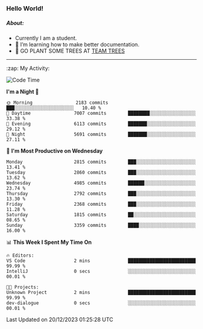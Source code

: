 ### Hello World!

##### About:
- Currently I am a student.
- 🌱 I’m learning how to make better documentation.
- 🌱 GO PLANT SOME TREES AT [TEAM TREES](https://teamtrees.org/)

---
  <summary>:zap: My Activity:</summary>
  
<!--START_SECTION:waka-->
![Code Time](http://img.shields.io/badge/Code%20Time-1%2C267%20hrs%2050%20mins-blue)

**I'm a Night 🦉** 

```text
🌞 Morning                2183 commits        ███░░░░░░░░░░░░░░░░░░░░░░   10.40 % 
🌆 Daytime                7007 commits        ████████░░░░░░░░░░░░░░░░░   33.38 % 
🌃 Evening                6113 commits        ███████░░░░░░░░░░░░░░░░░░   29.12 % 
🌙 Night                  5691 commits        ███████░░░░░░░░░░░░░░░░░░   27.11 % 
```
📅 **I'm Most Productive on Wednesday** 

```text
Monday                   2815 commits        ███░░░░░░░░░░░░░░░░░░░░░░   13.41 % 
Tuesday                  2860 commits        ███░░░░░░░░░░░░░░░░░░░░░░   13.62 % 
Wednesday                4985 commits        ██████░░░░░░░░░░░░░░░░░░░   23.74 % 
Thursday                 2792 commits        ███░░░░░░░░░░░░░░░░░░░░░░   13.30 % 
Friday                   2368 commits        ███░░░░░░░░░░░░░░░░░░░░░░   11.28 % 
Saturday                 1815 commits        ██░░░░░░░░░░░░░░░░░░░░░░░   08.65 % 
Sunday                   3359 commits        ████░░░░░░░░░░░░░░░░░░░░░   16.00 % 
```


📊 **This Week I Spent My Time On** 

```text
🔥 Editors: 
VS Code                  2 mins              █████████████████████████   99.99 % 
IntelliJ                 0 secs              ░░░░░░░░░░░░░░░░░░░░░░░░░   00.01 % 

🐱‍💻 Projects: 
Unknown Project          2 mins              █████████████████████████   99.99 % 
dev-dialogue             0 secs              ░░░░░░░░░░░░░░░░░░░░░░░░░   00.01 % 
```


 Last Updated on 20/12/2023 01:25:28 UTC
<!--END_SECTION:waka-->
